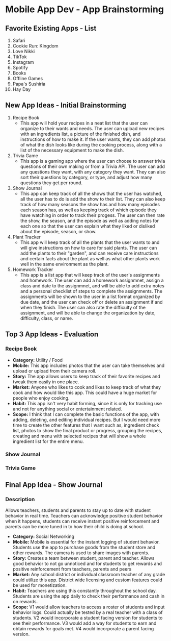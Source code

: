 Mobile App Dev - App Brainstorming
===

## Favorite Existing Apps - List
1. Safari
1. Cookie Run: Kingdom
1. Love Nikki
1. TikTok
1. Instagram
1. Spotify
1. Books
1. Offline Games
1. Papa's Sushiria
1. Hay Day

## New App Ideas - Initial Brainstorming
1. Recipe Book
   - This app will hold your recipes in a neat list that the user can organize to their wants and needs. The user can upload new recipes with an ingredients list, a picture of the finished dish, and instructions of how to make it. If the user wants, they can add photos of what the dish looks like during the cooking process, along with a list of the necessary equipment to make the dish.
2. Trivia Game
   - This app is a gaming app where the user can choose to answer trivia questions of their own making or from a Trivia API. The user can add any questions they want, with any category they want. They can also sort their questions by category, or type, and adjust how many questions they get per round.
3. Show Journal
   - This app can keep track of all the shows that the user has watched, all the user has to do is add the show to their list. They can also keep track of how many seasons the show has and how many episodes each season has, as well as keeping track of which episode they have watching in order to track their progess. The user can then rate the show, the season, and the episode as well as adding notes for each one so that the user can explain what they liked or disliked about the episode, season, or show.
4. Plant Tracker
   - This app will keep track of all the plants that the user wants to and will give instructions on how to care for said plants. The user can add the plants to their "garden", and can receive care instructions and certain facts about the plant as well as what other plants work well in the same environment as the plant.
5. Homework Tracker
   - This app is a list app that will keep track of the user's assignments and homework. The user can add a homework assignmnet, assign a class and date to the assignmnet, and will be able to add extra notes and a personal checklist of steps to complete the assignments. The assignments will be shown to the user in a list format organized by due date, and the user can check off or delete an assignment if and when they finish. The user can also rate the difficulty of the assignment, and will be able to change the organization by date, difficulty, class, or name.


## Top 3 App Ideas - Evaluation
### Recipe Book
   - **Category:** Utility / Food
   - **Mobile:** This app includes photos that the user can take themselves and upload or upload from their camera roll.
   - **Story:** The app allows users to keep track of their favorite recipes and tweak them easily in one place. 
   - **Market:** Anyone who likes to cook and likes to keep track of what they cook and how would like this app. This could have a huge market for people who enjoy cooking. 
   - **Habit:** This app isn't very habit forming, since it is only for tracking use and not for anything social or entertainment related. 
   - **Scope:** I think that I can complete the basic functions of the app, with adding, deleting, and editing individual recipes. But I would need more time to create the other features that I want such as, ingredient check list, photos to show the final product or progress, grouping the recipes, creating and menu with selected recipes that will show a whole ingredient list for the entire menu. 
### Show Journal
### Trivia Game


## Final App Idea - Show Journal
### Description
   Allows teachers, students and parents to stay up to date with student behavior in real time. Teachers can acknowledge positive student behavior when it happens, students can receive instant positive reinforcement and parents can be more tuned in to how their child is doing at school.
   - **Category:** Social Networking
   - **Mobile:** Mobile is essential for the instant logging of student behavior. Students use the app to purchase goods from the student store and other rewards. The camera is used to share images with parents.
   - **Story:** Creates a team between student, parent and teacher. Allows good behavior to not go unnoticed and for students to get rewards and positive reinforcement from teachers, parents and peers
   - **Market:** Any school district or individual classroom teacher of any grade could utilize this app. District wide licensing and custom features could be used for monetization. 
   - **Habit:** Teachers are using this constantly throughout the school day. Students are using the app daily to check their performance and cash in on rewards.
   - **Scope:** V1 would allow teachers to access a roster of students and input behavior logs. Could actually be tested by a real teacher with a class of students. V2 would incorporate a student facing version for students to see their performance. V3 would add a way for students to earn and obtain rewards for goals met. V4 would incorporate a parent facing version.
